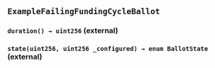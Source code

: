 ## `ExampleFailingFundingCycleBallot`






### `duration() → uint256` (external)





### `state(uint256, uint256 _configured) → enum BallotState` (external)






